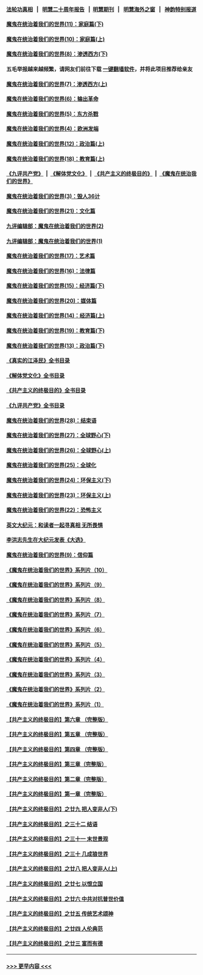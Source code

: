 #### [法轮功真相](https://github.com/gfw-breaker/truth/blob/master/README.md?t=0) &nbsp;&nbsp;|&nbsp;&nbsp; [明慧二十周年报告](https://github.com/gfw-breaker/mh-reports/blob/master/README.md?t=0) &nbsp;&nbsp;|&nbsp;&nbsp;[明慧期刊](https://github.com/gfw-breaker/mh-qikan) &nbsp;&nbsp;|&nbsp;&nbsp; [明慧海外之窗](https://github.com/gfw-breaker/mh-news/blob/master/README.md?t=0) &nbsp;&nbsp;|&nbsp;&nbsp; [神韵特别报道](https://github.com/gfw-breaker/mh-news/blob/master/shenyun.md?t=0)
#### [魔鬼在统治着我们的世界(11)：家庭篇(下)](../pages/nsc422/n10440961.md?t=12022302) 
#### [魔鬼在统治着我们的世界(10)：家庭篇(上)](../pages/nsc422/n10435448.md?t=12022302) 
#### [魔鬼在统治着我们的世界(8)：渗透西方(下)](../pages/nsc422/n10429603.md?t=12022302) 
#### 五毛举报越来越频繁，请网友们前往下载 [一键翻墙软件](https://github.com/gfw-breaker/ssr-accounts)，并将此项目推荐给亲友
#### [魔鬼在统治着我们的世界(7)：渗透西方(上)](../pages/nsc422/n10426013.md?t=12022302) 
#### [魔鬼在统治着我们的世界(6)：输出革命](../pages/nsc422/n10421536.md?t=12022302) 
#### [魔鬼在统治着我们的世界(5)：东方杀戮](../pages/nsc422/n10417707.md?t=12022302) 
#### [魔鬼在统治着我们的世界(4)：欧洲发端](../pages/nsc422/n10414890.md?t=12022302) 
#### [魔鬼在统治着我们的世界(12)：政治篇(上)](../pages/nsc422/n10444576.md?t=12022302) 
#### [魔鬼在统治着我们的世界(18)：教育篇(上)](../pages/nsc422/n10526970.md?t=12022302) 
#### [《九评共产党》](https://github.com/begood0513/9ping.md/blob/master/README.md) &nbsp;|&nbsp; [《解体党文化》](../../../../jtdwh.md/blob/master/README.md)  &nbsp;|&nbsp; [《共产主义的终极目的》](../../../../gczydzjmd.md/blob/master/README.md) &nbsp;|&nbsp; [《魔鬼在统治我们的世界》](../../../../mgztzwmdsj.md/blob/master/README.md) 
#### [魔鬼在统治着我们的世界(3)：毁人36计](../pages/nsc422/n10411583.md?t=12022302) 
#### [魔鬼在统治着我们的世界(21)：文化篇](../pages/nsc422/n10597706.md?t=12022302) 
#### [九评编辑部：魔鬼在统治着我们的世界(2)](../pages/nsc422/n10410036.md?t=12022302) 
#### [九评编辑部：魔鬼在统治着我们的世界(1)](../pages/nsc422/n10406825.md?t=12022302) 
#### [魔鬼在统治着我们的世界(17)：艺术篇](../pages/nsc422/n10499093.md?t=12022302) 
#### [魔鬼在统治着我们的世界(16)：法律篇](../pages/nsc422/n10485969.md?t=12022302) 
#### [魔鬼在统治着我们的世界(15)：经济篇(下)](../pages/nsc422/n10469975.md?t=12022302) 
#### [魔鬼在统治着我们的世界(20)：媒体篇](../pages/nsc422/n10586579.md?t=12022302) 
#### [魔鬼在统治着我们的世界(14)：经济篇(上)](../pages/nsc422/n10457370.md?t=12022302) 
#### [魔鬼在统治着我们的世界(19)：教育篇(下)](../pages/nsc422/n10564808.md?t=12022302) 
#### [魔鬼在统治着我们的世界(13)：政治篇(下)](../pages/nsc422/n10448270.md?t=12022302) 
#### [《真实的江泽民》全书目录](../pages/nsc422/n13721399.md?t=12022302) 
#### [《解体党文化》全书目录](../pages/nsc422/n13721157.md?t=12022302) 
#### [《共产主义的终极目的》全书目录](../pages/nsc422/n13721048.md?t=12022302) 
#### [《九评共产党》全书目录](../pages/nsc422/n13708085.md?t=12022302) 
#### [魔鬼在统治着我们的世界(28)：结束语](../pages/nsc422/n10936246.md?t=12022302) 
#### [魔鬼在统治着我们的世界(27)：全球野心(下)](../pages/nsc422/n10928319.md?t=12022302) 
#### [魔鬼在统治着我们的世界(26)：全球野心(上)](../pages/nsc422/n10900318.md?t=12022302) 
#### [魔鬼在统治着我们的世界(25)：全球化](../pages/nsc422/n10788205.md?t=12022302) 
#### [魔鬼在统治着我们的世界(24)：环保主义(下)](../pages/nsc422/n10695307.md?t=12022302) 
#### [魔鬼在统治着我们的世界(23)：环保主义(上)](../pages/nsc422/n10688613.md?t=12022302) 
#### [魔鬼在统治着我们的世界(22)：恐怖主义](../pages/nsc422/n10614727.md?t=12022302) 
#### [英文大纪元：和读者一起寻真相 无所畏惧](../pages/nsc422/n12542027.md?t=12022302) 
#### [李洪志先生在大纪元发表《大选》](../pages/nsc422/n12534746.md?t=12022302) 
#### [魔鬼在统治着我们的世界(9)：信仰篇](../pages/nsc422/n10432159.md?t=12022302) 
#### [《魔鬼在统治着我们的世界》系列片（10）](../pages/nsc422/n12292670.md?t=12022302) 
#### [《魔鬼在统治着我们的世界》系列片（9）](../pages/nsc422/n12290859.md?t=12022302) 
#### [《魔鬼在统治着我们的世界》系列片（8）](../pages/nsc422/n12287445.md?t=12022302) 
#### [《魔鬼在统治着我们的世界》系列片（7）](../pages/nsc422/n12283425.md?t=12022302) 
#### [《魔鬼在统治着我们的世界》系列片（6）](../pages/nsc422/n12282314.md?t=12022302) 
#### [《魔鬼在统治着我们的世界》系列片（5）](../pages/nsc422/n12281419.md?t=12022302) 
#### [《魔鬼在统治着我们的世界》系列片（4）](../pages/nsc422/n12274024.md?t=12022302) 
#### [《魔鬼在统治着我们的世界》系列片（3）](../pages/nsc422/n12271322.md?t=12022302) 
#### [《魔鬼在统治着我们的世界》系列片（2）](../pages/nsc422/n12269049.md?t=12022302) 
#### [《魔鬼在统治着我们的世界》系列片（1）](../pages/nsc422/n12267575.md?t=12022302) 
#### [【共产主义的终极目的】第六章 （完整版）](../pages/nsc422/n11428913.md?t=12022302) 
#### [【共产主义的终极目的】第五章 （完整版）](../pages/nsc422/n11428912.md?t=12022302) 
#### [【共产主义的终极目的】第四章 （完整版）](../pages/nsc422/n11428907.md?t=12022302) 
#### [【共产主义的终极目的】第三章（完整版）](../pages/nsc422/n11428848.md?t=12022302) 
#### [【共产主义的终极目的】第二章（完整版）](../pages/nsc422/n11428831.md?t=12022302) 
#### [【共产主义的终极目的】第一章（完整版）](../pages/nsc422/n11417651.md?t=12022302) 
#### [【共产主义的终极目的】之廿九 把人变非人(下)](../pages/nsc422/n11344140.md?t=12022302) 
#### [【共产主义的终极目的】之三十二 结语](../pages/nsc422/n11360535.md?t=12022302) 
#### [【共产主义的终极目的】之三十一 末世景观](../pages/nsc422/n11351129.md?t=12022302) 
#### [【共产主义的终极目的】之三十 几成狼世界](../pages/nsc422/n11348280.md?t=12022302) 
#### [【共产主义的终极目的】之廿八 把人变非人(上)](../pages/nsc422/n11340492.md?t=12022302) 
#### [【共产主义的终极目的】之廿七 以恨立国](../pages/nsc422/n11336944.md?t=12022302) 
#### [【共产主义的终极目的】之廿六 中共对抗普世价值](../pages/nsc422/n11324785.md?t=12022302) 
#### [【共产主义的终极目的】之廿五 传统艺术颂神](../pages/nsc422/n11296396.md?t=12022302) 
#### [【共产主义的终极目的】之廿四 人伦典范](../pages/nsc422/n11296397.md?t=12022302) 
#### [【共产主义的终极目的】之廿三 富而有德](../pages/nsc422/n11283598.md?t=12022302) 

----
#### [ >>> 更早内容 <<< ](../indexes/nsc422-earlier.md)
